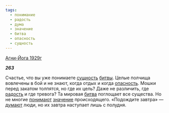 ```yaml
---
tags:
  - понимание
  - радость
  - дума
  - значение
  - битва
  - опасность
  - сущность
---
```

[Агни-Йога 1929г](https://127.0.0.1:4002/agni/1929)

___263___

Счастье, что вы уже понимаете [сущность](../../../tags/#сущность) [битвы](../../../tags/#[битва](../../../tags/#битва)). Целые полчища вовлечены в бой и не знают, когда отдых и когда [опасность](../../../tags/#опасность). Мошки перед закатом толпятся, но где их цель? Даже не различить, где [радость](../../../tags/#радость) и где тревога? Та мировая [битва](../../../tags/#битва) поглощает все существа. Но не многие [понимают](../../../tags/#понимание) [значение](../../../tags/#значение) происходящего. «Подождите завтра» — [думают](../../../tags/#дума) люди, но их завтра наступает лишь с полудня.